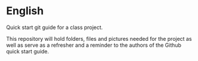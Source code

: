 # English
Quick start git guide for a class project.

This repository will hold folders, files and pictures needed for the project as well as serve as a refresher and a reminder to the authors of the Github quick start guide.

